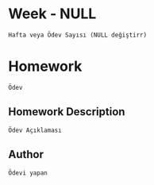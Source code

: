 # Week - NULL
```Hafta veya Ödev Sayısı (NULL değiştirr)```

# Homework 
```Ödev```


## Homework Description

```Ödev Açıklaması ```


## Author

```Ödevi yapan```
